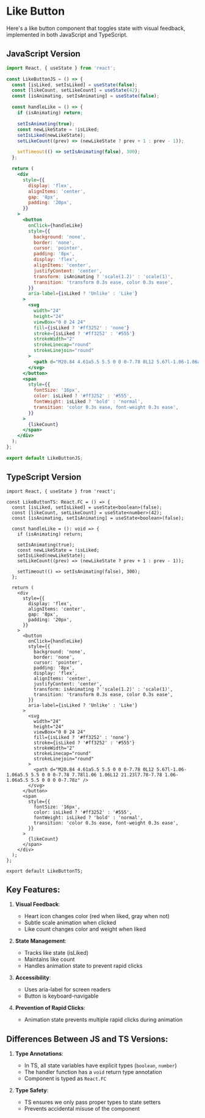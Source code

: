 # Like Button

Here's a like button component that toggles state with visual feedback,
implemented in both JavaScript and TypeScript.

## JavaScript Version

```jsx
import React, { useState } from 'react';

const LikeButtonJS = () => {
  const [isLiked, setIsLiked] = useState(false);
  const [likeCount, setLikeCount] = useState(42);
  const [isAnimating, setIsAnimating] = useState(false);

  const handleLike = () => {
    if (isAnimating) return;

    setIsAnimating(true);
    const newLikeState = !isLiked;
    setIsLiked(newLikeState);
    setLikeCount((prev) => (newLikeState ? prev + 1 : prev - 1));

    setTimeout(() => setIsAnimating(false), 300);
  };

  return (
    <div
      style={{
        display: 'flex',
        alignItems: 'center',
        gap: '8px',
        padding: '20px',
      }}
    >
      <button
        onClick={handleLike}
        style={{
          background: 'none',
          border: 'none',
          cursor: 'pointer',
          padding: '8px',
          display: 'flex',
          alignItems: 'center',
          justifyContent: 'center',
          transform: isAnimating ? 'scale(1.2)' : 'scale(1)',
          transition: 'transform 0.3s ease, color 0.3s ease',
        }}
        aria-label={isLiked ? 'Unlike' : 'Like'}
      >
        <svg
          width="24"
          height="24"
          viewBox="0 0 24 24"
          fill={isLiked ? '#ff3252' : 'none'}
          stroke={isLiked ? '#ff3252' : '#555'}
          strokeWidth="2"
          strokeLinecap="round"
          strokeLinejoin="round"
        >
          <path d="M20.84 4.61a5.5 5.5 0 0 0-7.78 0L12 5.67l-1.06-1.06a5.5 5.5 0 0 0-7.78 7.78l1.06 1.06L12 21.23l7.78-7.78 1.06-1.06a5.5 5.5 0 0 0 0-7.78z" />
        </svg>
      </button>
      <span
        style={{
          fontSize: '16px',
          color: isLiked ? '#ff3252' : '#555',
          fontWeight: isLiked ? 'bold' : 'normal',
          transition: 'color 0.3s ease, font-weight 0.3s ease',
        }}
      >
        {likeCount}
      </span>
    </div>
  );
};

export default LikeButtonJS;
```

## TypeScript Version

```tsx
import React, { useState } from 'react';

const LikeButtonTS: React.FC = () => {
  const [isLiked, setIsLiked] = useState<boolean>(false);
  const [likeCount, setLikeCount] = useState<number>(42);
  const [isAnimating, setIsAnimating] = useState<boolean>(false);

  const handleLike = (): void => {
    if (isAnimating) return;

    setIsAnimating(true);
    const newLikeState = !isLiked;
    setIsLiked(newLikeState);
    setLikeCount((prev) => (newLikeState ? prev + 1 : prev - 1));

    setTimeout(() => setIsAnimating(false), 300);
  };

  return (
    <div
      style={{
        display: 'flex',
        alignItems: 'center',
        gap: '8px',
        padding: '20px',
      }}
    >
      <button
        onClick={handleLike}
        style={{
          background: 'none',
          border: 'none',
          cursor: 'pointer',
          padding: '8px',
          display: 'flex',
          alignItems: 'center',
          justifyContent: 'center',
          transform: isAnimating ? 'scale(1.2)' : 'scale(1)',
          transition: 'transform 0.3s ease, color 0.3s ease',
        }}
        aria-label={isLiked ? 'Unlike' : 'Like'}
      >
        <svg
          width="24"
          height="24"
          viewBox="0 0 24 24"
          fill={isLiked ? '#ff3252' : 'none'}
          stroke={isLiked ? '#ff3252' : '#555'}
          strokeWidth="2"
          strokeLinecap="round"
          strokeLinejoin="round"
        >
          <path d="M20.84 4.61a5.5 5.5 0 0 0-7.78 0L12 5.67l-1.06-1.06a5.5 5.5 0 0 0-7.78 7.78l1.06 1.06L12 21.23l7.78-7.78 1.06-1.06a5.5 5.5 0 0 0 0-7.78z" />
        </svg>
      </button>
      <span
        style={{
          fontSize: '16px',
          color: isLiked ? '#ff3252' : '#555',
          fontWeight: isLiked ? 'bold' : 'normal',
          transition: 'color 0.3s ease, font-weight 0.3s ease',
        }}
      >
        {likeCount}
      </span>
    </div>
  );
};

export default LikeButtonTS;
```

## Key Features:

1. **Visual Feedback**:

   - Heart icon changes color (red when liked, gray when not)
   - Subtle scale animation when clicked
   - Like count changes color and weight when liked

2. **State Management**:

   - Tracks like state (isLiked)
   - Maintains like count
   - Handles animation state to prevent rapid clicks

3. **Accessibility**:

   - Uses aria-label for screen readers
   - Button is keyboard-navigable

4. **Prevention of Rapid Clicks**:
   - Animation state prevents multiple rapid clicks during animation

## Differences Between JS and TS Versions:

1. **Type Annotations**:

   - In TS, all state variables have explicit types (`boolean`, `number`)
   - The handler function has a `void` return type annotation
   - Component is typed as `React.FC`

2. **Type Safety**:
   - TS ensures we only pass proper types to state setters
   - Prevents accidental misuse of the component
